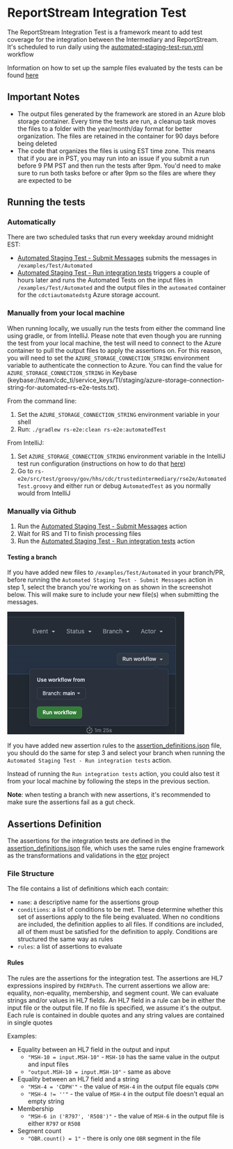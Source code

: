 # ReportStream Integration Test

The ReportStream Integration Test is a framework meant to add test coverage for the integration between the
Intermediary and ReportStream. It's scheduled to run daily using the
[automated-staging-test-run.yml](/.github/workflows/automated-staging-test-run.yml) workflow

Information on how to set up the sample files evaluated by the tests can be found [here](/examples/Test/Automated/README.md)

## Important Notes

- The output files generated by the framework are stored in an Azure blob storage container. Every time the tests are run, a cleanup task moves the files to a folder with the year/month/day format for better organization. The files are retained in the container for 90 days before being deleted
- The code that organizes the files is using EST time zone. This means that if you are in PST, you may run into an issue if you submit a run before 9 PM PST and then run the tests after 9pm. You'd need to make sure to run both tasks before or after 9pm so the files are where they are expected to be

## Running the tests

### Automatically

There are two scheduled tasks that run every weekday around midnight EST:

- [Automated Staging Test - Submit Messages](https://github.com/CDCgov/trusted-intermediary/actions/workflows/automated-staging-test-submit.yml) submits the messages in `/examples/Test/Automated`
- [Automated Staging Test - Run integration tests](https://github.com/CDCgov/trusted-intermediary/actions/workflows/automated-staging-test-run.yml) triggers a couple of hours later and runs the Automated Tests on the input files in `/examples/Test/Automated` and the output files in the `automated` container for the `cdctiautomatedstg` Azure storage account.

### Manually from your local machine

When running locally, we usually run the tests from either the command line using gradle, or from IntelliJ. Please note that even though you are running the test from your local machine, the test will need to connect to the Azure container to pull the output files to apply the assertions on. For this reason, you will need to set the `AZURE_STORAGE_CONNECTION_STRING` environment variable to authenticate the connection to Azure. You can find the value for `AZURE_STORAGE_CONNECTION_STRING` in Keybase (keybase://team/cdc_ti/service_keys/TI/staging/azure-storage-connection-string-for-automated-rs-e2e-tests.txt).

From the command line:

1. Set the `AZURE_STORAGE_CONNECTION_STRING` environment variable in your shell
2. Run: `./gradlew rs-e2e:clean rs-e2e:automatedTest`

From IntelliJ:

1. Set `AZURE_STORAGE_CONNECTION_STRING` environment variable in the IntelliJ test run configuration (instructions on how to do that [here](https://stackoverflow.com/a/32761503))
2. Go to `rs-e2e/src/test/groovy/gov/hhs/cdc/trustedintermediary/rse2e/AutomatedTest.groovy` and either run or debug `AutomatedTest` as you normally would from IntelliJ

### Manually via Github

1. Run the [Automated Staging Test - Submit Messages](https://github.com/CDCgov/trusted-intermediary/actions/workflows/automated-staging-test-submit.yml) action
2. Wait for RS and TI to finish processing files
3. Run the [Automated Staging Test - Run integration tests](https://github.com/CDCgov/trusted-intermediary/actions/workflows/automated-staging-test-run.yml) action

#### Testing a branch

If you have added new files to `/examples/Test/Automated` in your branch/PR, before running the `Automated Staging Test - Submit Messages` action in step 1, select the branch you're working on as shown in the screenshot below. This will make sure to include your new file(s) when submitting the messages.

![Run Workflow from branch](../images/run_workflow_from_branch.png)

If you have added new assertion rules to the [assertion_definitions.json](/rs-e2e/src/main/resources/assertion_definitions.json) file, you should do the same for step 3 and select your branch when running the `Automated Staging Test - Run integration tests` action.

Instead of running the `Run integration tests` action, you could also test it from your local machine by following the steps in the previous section.

**Note**: when testing a branch with new assertions, it's recommended to make sure the assertions fail as a gut check.

## Assertions Definition

The assertions for the integration tests are defined in the
[assertion_definitions.json](/rs-e2e/src/main/resources/assertion_definitions.json) file, which uses
the same rules engine framework as the transformations and validations in the [etor](/etor) project

### File Structure

The file contains a list of definitions which each contain:

- `name`: a descriptive name for the assertions group
- `conditions`: a list of conditions to be met. These determine whether this set of
  assertions apply to the file being evaluated. When no conditions are included, the definition
  applies to all files. If conditions are included, all of them must be satisfied for the
  definition to apply. Conditions are structured the same way as rules
- `rules`: a list of assertions to evaluate

#### Rules

The rules are the assertions for the integration test. The assertions are HL7 expressions inspired
by `FHIRPath`. The current assertions we allow are: equality, non-equality, membership, and
segment count. We can evaluate strings and/or values in HL7 fields. An HL7 field in a rule
can be in either the input file or the output file. If no file is specified, we assume it's the output.
Each rule is contained in double quotes and any string values are contained in single quotes

Examples:

- Equality between an HL7 field in the output and input
  - `"MSH-10 = input.MSH-10"` - `MSH-10` has the same value in the output and input files
  - `"output.MSH-10 = input.MSH-10"` - same as above
- Equality between an HL7 field and a string
  - `"MSH-4 = 'CDPH'"` - the value of `MSH-4` in the output file equals `CDPH`
  - `"MSH-4 != ''"` - the value of `MSH-4` in the output file doesn't equal an empty string
- Membership
  - `"MSH-6 in ('R797', 'R508')"` - the value of `MSH-6` in the output file is either `R797` or `R508`
- Segment count
  - `"OBR.count() = 1"` - there is only one `OBR` segment in the file
